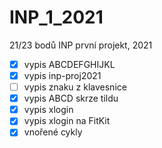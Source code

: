 # INP_1_2021
21/23 bodů
INP první projekt, 2021
- [x]  vypis ABCDEFGHIJKL
- [x]  vypis inp-proj2021
- [ ]  vypis znaku z klavesnice 
- [x]  vypis ABCD skrze tildu
- [x]  vypis xlogin
- [x]  vypis xlogin na FitKit
- [x]  vnořené cykly 
